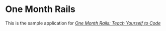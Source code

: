 # One Month Rails

This is the sample application for [*One Month Rails: Teach Yourself to Code*](http://onemonthrails.com)

